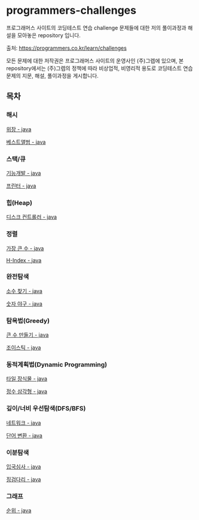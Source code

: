 # programmers-challenges
프로그래머스 사이트의 코딩테스트 연습 challenge 문제들에 대한 저의 풀이과정과 해설을 모아놓은 repository 입니다.

출처: https://programmers.co.kr/learn/challenges

모든 문제에 대한 저작권은 프로그래머스 사이트의 운영사인 (주)그렙에 있으며, 본 repository에서는 (주)그렙의 정책에 따라 비상업적, 비영리적 용도로 코딩테스트 연습문제의 지문, 해설, 풀이과정을 게시합니다.

## 목차

### 해시

[위장 - java](docs/hash-table/disguise-java.md)

[베스트앨범 - java](docs/hash-table/best-album-java.md)

### 스택/큐

[기능개발 - java](docs/stack&queue/function-development-java.md)

[프린터 - java](docs/stack&queue/printer-java.md)

### 힙(Heap)

[디스크 컨트롤러 - java](docs/heap/disk-controller-java.md)

### 정렬

[가장 큰 수 - java](docs/sorting/biggest-number-java.md)

[H-Index - java](docs/sorting/h-index-java.md)

### 완전탐색

[소수 찾기 - java](docs/brute-force/finding-primes-java.md)

[숫자 야구 - java](docs/brute-force/bulls-and-cows-java.md)

### 탐욕법(Greedy)

[큰 수 만들기 - java](docs/greedy/make-big-number-java.md)

[조이스틱 - java](docs/greedy/joystick-java.md)

### 동적계획법(Dynamic Programming)

[타일 장식물 - java](docs/dynamic-programming/tile-decorations-java.md)

[정수 삼각형 - java](docs/dynamic-programming/integer-triangle-java.md)

### 깊이/너비 우선탐색(DFS/BFS)

[네트워크 - java](docs/dfs&bfs/network-java.md)

[단어 변환 - java](docs/dfs&bfs/word-change-java.md)

### 이분탐색

[입국심사 - java](docs/binary-search/papers-please-java.md)

[징검다리 - java](docs/binary-search/stepping-stones-java.md)

### 그래프

[순위 - java](docs/graph/ranking-java.md)

